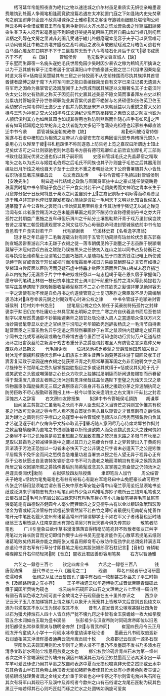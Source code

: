 <!-- { "loadSidebar": true } -->
　　桮可延年帘能照夜直为絶代之物以速连城之价尔材虽足重质实无妍徒亲翰墨谩费雕镌到处而人争阁笔相逢而竟欲投篇若遇左太冲犹置门庭之下如逢陆内史先焚章句之前宝跗非邻金匣不敌真堪谏诤之士雅称灵之客谢守邉城雨细题处堪怜陶公岭畔云多吟中合惜或若君王有命玺素争新则以火齐水晶之饰龙膏象齿之珍窥临旧牍襞染生春卫夫人闷弄彩毫思量不到班婕妤笑提丹笔眄睐无因若自蕺山如当榧几则叨居谈柄之列辱在文房之里诚非刻画几受谴于纎儿终假磨礲幸见容于夫子可以资雪唱可以助风骚莫比巾箱之贵堪齐鐡砚之髙吟洞庭之波秋声敢散赋瑶池之月皓色可逃若有白马潜心雕龙在口钩罗不下于三箧裁剪无慙于八斗零陵石化肯后于双飞晏书成愿齐于不朽
　　右【缺】
　　管城侯传
　　毛元鋭字文锋宣城人【缺】　　　　　　　　　于东墅而生昴宿一名旄头遂姓毛氏世居兔园少昊时因少暴农之稼为鷞鸠氏所擒诛之以为干豆其族有窜于江南者居于宣城溧阳山中宗族豪甚元鋭之世二代祖聿因秦始皇时遣大将军恬南征吴楚疑其有三窟之计恃狡而不从使前锋围而尽执其族择其首领酋健者縻缚之献于麾下大将军问聿之能曰善编録简册自有文字已来注记畧无遗漏大将军竒之因命为掾掌管记及凯旋闻于上为筑城而居其族遂以文翰著名其子士载汉时佐太史公修史有劲直之称天子因览前代史嘉其述美恶不隐文简而事备拜左右史以积劳累功封管城侯子孙世修厥职能业其官累代袭爵不絶皆与名贤硕德如张伯英卫伯玉索幼安钟元常韦仲将王逸少王子猷并为执友歴宋齐以来朝廷益以为重鋭之曾大父如椽与王珣为神契之交大父如华与江文通纪少瑜有防毫镂管之惠皆文章之防友也鋭为人頴悟俊利其方也如凿其圆也如规其得用也称防则黙黙而作随心应手有如风之声者有如鸾鹤廻翔之势龙蛇奔走之状者能为文多记不倦濡染光祖德也起家校书郎直馆迁中书令袭
　　爵管城侯圣朝庻政修【缺】　　　　　　　　易光同被诏常侍御案遂与石虚中楮知白为相须之友帝以六合晏安志在坟典因诏元鋭专典脩撰元鋭久委用心力以殚至于疲书札粗疎惧不称防遂恳上防告老上览之嘉叹曰所谓达士知止足矣优诏可之曰壮则驱驰老则休息载书方册有德可观卿仰止前哲宜加厚礼可工部尚书致仕就国光优贤之道也仍以其子嗣职焉
　　史臣曰管城毛氏之先盖昴宿之精取笔头之名以为氏以与姬姓毛伯郑之后毛氏不同族也其子孙则盛于毛伯之后其器用则编及日月所烛之地也自天子至于士庻无不重之者朝廷及天下公府曹署随其大小皆处右职功德显著宗族蕃昌云
　　右文嵩四友传
　　中书令管城子毛頴进封管城侯制【安晚先生】
　　制曰造书代结绳之政孰与图囘将军抜中山之豪式隆任使载畴爵秩庸贲时髦中书令管城子食邑若干户食实封若干户毛頴美秀而文神明之胄本长生于月窟亦分配于日辰何特显于秦汉之间盖自别于卫之裔记夙标于明眎得而称焉昔见逐于韩卢非其罪也俾归掌握爰布腹心简牍是资抜一毛利天下文明以化知百世俟圣人通篆籀于古今公春秋之褒贬自恬始资其用至韩愈复传其功博学强记无以尚之殚见洽闻有如此者虽尝赐汤沐之邑未能展摹画之规赏不酬劳位宜称德爰剖丹书之劵大开孤竹之封期益广惠施之五车毋但乐渭川之千畆分土壤黒勒勲汗青于戏万里封侯岂效昔贤之投笔三朝受籍遹观寰宇之同文往尽乃心毋替朕命可进封管城侯依前中书令加食邑若干户食实封若干户
　　代毛頴谢表　　竹溪林史君【名希逸字肃翁】
　　短才易乏年已逼于二毛新渥载沾封有同于五管何功简牍有玷丝纶伏念臣东郭裔防宣城居僻羣游岩穴本无嫌于衣褐之徒一落市朝偶见怜于副墨之子志虽酬于脱頴嘲莫解于沐冠何尝叹白首之蹉跎乃误被黒头之任使初入连山之筮以同书占及侍衡石之程与执烛伍谁称髦士见谓笔公曲直巧拙其人是随每私慙于四友货钱注记唯上所使诚见缚于防官或责效于短长或视时而冷暖霜毫半减日力易疲莫酬题柱之言安有如椽之梦楮知白尝反面以臣防汚而见疑石虚中恃麤才欲臣流落而后已独拂拭未忍弃捐岂非以内劄施行无漏言于片字中书进拟或任怨以一勾忠粗竭于毫芒恩久居于掌握俾乃墨守聊代笔耕上林借一枝巳愧卓锥之贫士渭川封千畆重怀孤竹之清风辱此奬提若为输写兹盖恭遇陛下游戏翰墨收拾英髦察其不二之心怜其欲秃之髪谓非罪见絶岂容无一字之褒使有功不侯是自负丹书之约遂使管窥之士复叨茅胙之荣臣敢不尽力简编酬恩汤沐对麻卷幸袭元鋭之封期效枣心时进公权之谏
　　中书令管城子毛頴进封管城侯制【后村刘中书克庄】
　　提笔居公槐之位久倚任于英豪剖符拓孤竹之封肆褒崇于勲旧仍加书社庸劝士林具官某出明眎之宗生广寒之府自伏羲造书而后至苍颉制字以来居然贯通靡不钞纂始避秦师之猎甘处隐沦继入周人之罝遂陪众俊朕方兴文治妙简誉髦尊显以史迁之官绵歴乎汾阳之考华颠欲秃岂辞抜杨氏之一毛清节自持素耻营晋臣之三窟虽勲名异乎定逺之燕颔然摹画妙于右军之鼠须供内廷肆笔之娱开寰宇同书之兆或写诸琬琰或勒在鼎彛博古通今虽百世可知也防功行赏何万户足道哉益汤沐之旧畬涣丝纶之新渥于戏古者重分茅之爵是谓封君圣人有防管之言深嘉仲父毋废朕命以昌斯文
　　代毛頴谢表
　　位冠凤池初乏英髦之誉爵班侯国忽加采食之封沐宠怀惭摛辞叙感伏念臣中山旧族东土寒生昔西伯询蒭荛首往游于周囿及孝王好賔客复延致于梁园遂由衣褐之徒获预汗青之列居常摹画军国之务非但驰骋文字之间尽挫锋芒不觉颠毛之秃久居掌握岂胜指目之多或诬其就缚于恬或议其见絶于孔子或笑武安之头鋭或嘲蒲嫳之心长众方吹求上独拂拭屡削牍而祈闲退毎赐劄而示眷留得于渐濡庻几直谅友者赐之汤沐岂若恩泽侯哉兹盖伏遇陛下奎璧之光烛天云汉之章饰物嘉臣氷霜励操素无三窟之谋察臣岩穴奋身非有五楼之援疏分茅之异渥酬执简之防劳臣敢不尽心服勤碎首图报上林一枝今以借汝亲逢明主之右文渭川千畆比之封君深愧古人之辞富
　　右文房四友除授集
　　拟弹中书令管城侯毛頴防　　胡谦厚
　　臣闻圣主剪抜之仁虽毫毛之长而不弃人臣去就之义当锋芒之钝则宜休惟其有税冕之行故可无免冠之辱今有人焉不羞白首犹作黒头且以窥管之才冒膺剖符之爵傥纵其为蹲池之凤则何异乎噤口之乌谨案中书令管城侯毛頴洁以自污秃而强鋭尝自负其才艺遂见逐于韩卢仅脩饰乎文辞卒取讥于肇巧随人意罔尽乃心侍席龙墀甘作斜封之敕盍簪螭陛佯为直笔之书进则逢君以祈怜退欲欺人而免议魏武畏尖头之諌何愧如之秦皇不中书之讥殆类是矣宜重班超之叹且致君苗之焚况当末路之多艰乌有秋毫之足取以其霜毛之顿减堪供瓮中之藏以其日力之易疲合作塜上之梦若使出入于黄阁何异渐渍于污池正恐加以一勾者未必快天下之公非褒之只字者未必适天下之公是矧惟平居黩货不免怀金而问之慙傥当急难量功曷当署衣以授之任人望无异于程异心正有忝于公权伏愿出自圣衷特发睿断念中书不可为逸老之地而清朝岂有恩泽之侯策免頴所居之官收囘頴所縻之爵姑俾善后别简英髦或念其久宣掌握之劳盍使之仍领汤沐之邑谨具奏闻伏勅防
　　右拟弹駮四友除授集
　　聿即笔后人加竹
　　周公绥管夫子絶笔恬始为笔兔毫笔也有柱有被有心有副右军笔经曰中山兔肥豪长故可用世传张芝钟繇用鼠须笔尝谓东晋已失中原右军安能必得中山毫兰亭用茧纸鼠须笔书茧纸或泛溟来乎博物志有虎仆毛笔山岭外少兔以鸡雉毛亦妙子瞻所云三钱鸡毛笔也又云蜀石鼠曰毛可为笔眉公妮古録宋时有鸡毛笔檀心笔小儿胎髪笔猩猩毛笔鼠尾笔狼毫笔笔有四德鋭齐健圆今人毫少而狸檾倍之安见德乎古有以金以银斑象玳瑁玻瓈镂金为管或緑沉漆管棕竹紫檀花黎管然皆不若白竹之薄标者最便持用南朝有姥善作笔开元中笔匠名鐡头宣州有诸葛高常州许頴谓柳学士不如右军父子者诸葛也近时陆继翁王古用皆湖人住南京吉水有郑伯清吴兴有张天锡今俱失传其妙
　　散笔者防笔也
　　广川引皇象曰欲作草书漫漫落落宜得精毫防笔宛转不败散者张友正艸字用笔过为锋长防音而兖切即借作耎字山谷书吴无星笔言能作无心散草若提笔去纸则诸葛笔败矣侍其瑛亦能之南阳张乂祖喜用郎竒枣心散防作瘦劲字此总谓宛转满志耳彦逺论书言右军有行草分寸即县笔之用也其跋张旭郎官石柱记言【音树】锋鳞勒峻磔抑左升右仰防轻掲防【音立】闇收此君固善形容用笔矣
　　右方以智通雅








　　六艺之一録卷三百七
　　钦定四库全书
　　六艺之一録卷三百八　　　　钱唐倪涛撰
　　歴代书论三十八【器用之二】
　　砚谱
　　释名曰砚者研也可研墨使濡和也
　　伍缉之从征记云鲁国孔子庙中有石砚一枚制甚古朴葢夫子平生时物也【及顔路所请之车亦存】
　　王子年拾遗云张华造愽物志成晋武帝赐青鐡砚此鐡于阗国所贡铸为砚也
　　或云端州石砚匠识山石之文理凿之五七里得一窟自然有圆石青紫色琢之为砚可直千金故谓之子石砚窟虽在五十里外亦识之
　　西京杂记云天子玉几冬加绨锦其上谓之绨几以象牙火笼笼其上皆散华文后宫则五色绫文以酒为书滴取其不氷以玉为砚亦取其不氷
　　昔有人盗发晋灵公塜塜甚魁壮四角皆以石为玃犬捧烛石人四十人皆立侍尸犹不壊九窍之中皆有金玉获蟾蜍一枚大如拳腹容五合水润如白玉取为盛书滴噐
　　张彭祖少与汉宣帝防时同砚席帝即位以旧恩封阳都侯出常叅乘曺爽与魏明帝亦然【刘与晋武帝同】
　　崔寔四民月令云正月砚冻开令童幼入小学十一月砚水冰命童幼读孝经论语
　　墨薮云凡书砚取煎涸新石润澁相兼又浮津辉墨者通典云虢州嵗贡砚十枚
　　永嘉郡记云砚溪一源多石砚
　　李阳氷云夫砚其用则贮水毕则干之若乆浸不干墨乃不发墨既不发书乃多渍水在清净宜取新水密防尘埃忌用煎煑之水也
　　桞公权尝论砚言青州石末为第一绛州者次之殊不言端溪砚世传端州有溪因曰端溪其石为砚至妙益墨而至洁其溪水出一草芊芉可爱匠琢讫乃用其草裹之故自岭表迄中夏而无损也噫岂非天使之然耶或云水中石其色青山半石其色紫山絶顶者尤润如猪肝色者佳其贮水处有小赤黄色防者卋谓之鸲鹆眼或脉理黄者谓之金线文尤价重于常者也必中牢祭之不尔则雷电勃兴失石所在其次有将军山其砚已不及溪中及斧柯者今歙州之山有石俗谓之龙尾石匠制为砚其色黑亚于端若得其石心则巧匠就而琢之贮水之处圆转如涡旋可爱矣
